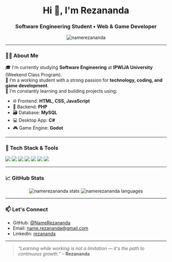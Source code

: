 <h1 align="center">Hi 👋, I'm Rezananda</h1>
<h3 align="center">Software Engineering Student • Web & Game Developer</h3>

<p align="center">
  <img src="https://komarev.com/ghpvc/?username=namerezananda&label=Profile%20views&color=0e75b6&style=flat" alt="namerezananda" />
</p>

---

### 👨‍💻 About Me

🎓 I'm currently studying **Software Engineering** at **IPWIJA University** (Weekend Class Program).  
💼 I’m a working student with a strong passion for **technology, coding, and game development**.  
🧠 I’m constantly learning and building projects using:

- 🌐 Frontend: **HTML, CSS, JavaScript**  
- 🔧 Backend: **PHP**  
- 🗃️ Database: **MySQL**  
- 💻 Desktop App: **C#**  
- 🎮 Game Engine: **Godot**

---

### 🚀 Tech Stack & Tools

<p align="left">
  <img src="https://img.shields.io/badge/Code-HTML5-orange?style=for-the-badge&logo=html5&logoColor=white" />
  <img src="https://img.shields.io/badge/Code-CSS3-blue?style=for-the-badge&logo=css3&logoColor=white" />
  <img src="https://img.shields.io/badge/Code-JS-yellow?style=for-the-badge&logo=javascript&logoColor=black" />
  <img src="https://img.shields.io/badge/Backend-PHP-777BB4?style=for-the-badge&logo=php&logoColor=white" />
  <img src="https://img.shields.io/badge/Database-MySQL-005C84?style=for-the-badge&logo=mysql&logoColor=white" />
  <img src="https://img.shields.io/badge/Desktop-C%23-239120?style=for-the-badge&logo=c-sharp&logoColor=white" />
  <img src="https://img.shields.io/badge/Game-Godot-478CBF?style=for-the-badge&logo=godot-engine&logoColor=white" />
</p>

---

### 📈 GitHub Stats

<p align="center">
  <img src="https://github-readme-stats.vercel.app/api?username=namerezananda&show_icons=true&theme=tokyonight" alt="namerezananda stats" />
  <img src="https://github-readme-stats.vercel.app/api/top-langs/?username=namerezananda&layout=compact&theme=tokyonight" alt="namerezananda languages" />
</p>

---

### 📫 Let's Connect

- GitHub: [@NameRezananda](https://github.com/NameRezananda)  
- Email: [name.rezananda@gmail.com](name.rezananda@gmail.com)
- LinkedIn: [rezananda](https://linkedin.com/in/rezananda)

---

> _“Learning while working is not a limitation — it's the path to continuous growth.”_ – **Rezananda**
